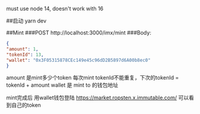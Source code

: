 must use node 14, doesn't work with 16


##启动
yarn dev

##Mint
###POST http://localhost:3000/imx/mint
###Body:
```json
{
"amount": 1,
"tokenId": 13,  
"wallet": "0x3F05315878CEc149e45c96dD2B5897d6A00b8ec0"
}
```

amount 是mint多少个token
每次mint tokenId不能重复，下次的tokenId = tokenId + amount
wallet 是 mint to 的钱包地址

mint完成后 用wallet钱包登陆 https://market.ropsten.x.immutable.com/  可以看到自己的token
